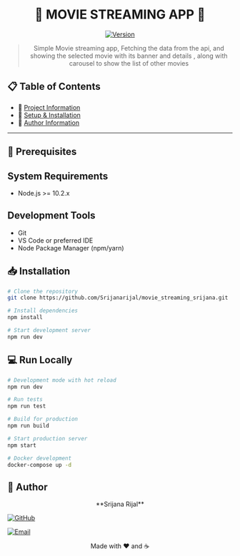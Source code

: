 <div align="center">

# 🚀 MOVIE STREAMING APP 🚀

<div align="center">

[![Version](https://img.shields.io/badge/version-1.0.0-blue.svg)](https://semver.org)

</div>

> Simple Movie streaming app, Fetching the data from the api, and showing the selected movie with its banner and details , along with carousel to show the list of other movies

</div>

## 📋 Table of Contents

- 📌 [Project Information](#project-information)
- 📌 [Setup & Installation](#setup-and-installation)
- 📌 [Author Information](#author-information)


---

## 🔧 Prerequisites

## System Requirements
- Node.js >= 10.2.x
## Development Tools
- Git
- VS Code or preferred IDE
- Node Package Manager (npm/yarn)

## 📥 Installation

```bash
# Clone the repository
git clone https://github.com/Srijanarijal/movie_streaming_srijana.git

# Install dependencies
npm install

# Start development server
npm run dev
```

## 💻 Run Locally

```bash
# Development mode with hot reload
npm run dev

# Run tests
npm run test

# Build for production
npm run build

# Start production server
npm start

# Docker development
docker-compose up -d
```

## 👤 Author

<p align="center">
**Srijana Rijal**

[![GitHub](https://img.shields.io/badge/GitHub-%40Srijanarijal-blue?style=flat&logo=github)](https://github.com/Srijanarijal)

[![Email](https://img.shields.io/badge/Email-srijana1888rijal%40gmail.com-red?style=flat&logo=gmail)](mailto:srijana1888rijal@gmail.com)
</p>

<div align="center">Made with ❤️ and ☕</div>
